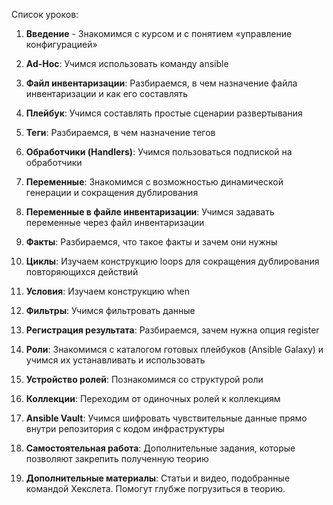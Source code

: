 Список уроков:

1. **Введение** - Знакомимся с курсом и с понятием «управление конфигурацией»

2. **Ad-Hoc**: Учимся использовать команду ansible

3. **Файл инвентаризации**: Разбираемся, в чем назначение файла инвентаризации и как его составлять

4. **Плейбук**: Учимся составлять простые сценарии развертывания

5. **Теги**: Разбираемся, в чем назначение тегов

6. **Обработчики (Handlers)**: Учимся пользоваться подпиской на обработчики

7. **Переменные**: Знакомимся с возможностью динамической генерации и сокращения дублирования

8. **Переменные в файле инвентаризации**: Учимся задавать переменные через файл инвентаризации

9. **Факты**: Разбираемся, что такое факты и зачем они нужны

10. **Циклы**: Изучаем конструкцию loops для сокращения дублирования повторяющихся действий

11. **Условия**: Изучаем конструкцию when

12. **Фильтры**: Учимся фильтровать данные

13. **Регистрация результата**: Разбираемся, зачем нужна опция register

14. **Роли**: Знакомимся с каталогом готовых плейбуков (Ansible Galaxy) и учимся их устанавливать и использовать

15. **Устройство ролей**: Познакомимся со структурой роли

16. **Коллекции**: Переходим от одиночных ролей к коллекциям

17. **Ansible Vault**: Учимся шифровать чувствительные данные прямо внутри репозитория с кодом инфраструктуры

18. **Самостоятельная работа**: Дополнительные задания, которые позволяют закрепить полученную теорию

19. **Дополнительные материалы**: Статьи и видео, подобранные командой Хекслета. Помогут глубже погрузиться в теорию.